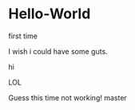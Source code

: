# Hello-World
first time 

I wish i could have some guts.

hi

LOL

Guess this time not working!
master
